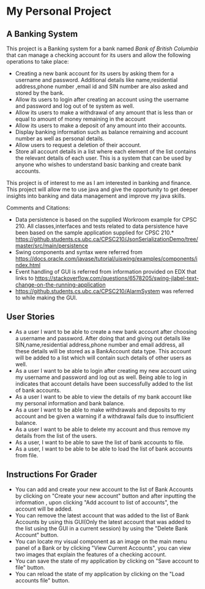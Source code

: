 # My Personal Project

## A Banking System

This project is a Banking system for a bank named *Bank of British Columbia* that can manage a checking account for its users and
allow the following operations to take place:
* Creating a new bank account for its users by asking them for a username and password. Additional details like name,residential address,phone number ,email id and SIN number are also asked and stored by the bank. 
* Allow its users to login after creating an account using the username and password and log out of te system as well.
* Allow its users to make a withdrawal of any amount that is less than or equal to amount of money remaining in the account
* Allow its users to make a deposit of any amount into their accounts.
* Display banking information such as balance remaining and account number as well as personal details.
* Allow users to request a deletion of their account.
* Store all account details in a list where each element of the list contains the relevant details of each user.
This is a system that can be used by anyone who wishes to understand basic banking and create bank accounts.

This project is of interest to me as I am interested in banking and finance. This project will allow me to use java and give the opportunity to get deeper insights into banking and data management and improve my java skills.

Comments and Citations:

* Data persistence is based on the supplied Workroom example for CPSC 210. All classes,interfaces and tests related to
data persistence have been based on the sample application supplied for CPSC 210.* https://github.students.cs.ubc.ca/CPSC210/JsonSerializationDemo/tree/master/src/main/persistence
* Swing components and syntax were referred from https://docs.oracle.com/javase/tutorial/uiswing/examples/components/index.html
* Event handling of GUI is referred from information provided on EDX that links to https://stackoverflow.com/questions/6578205/swing-jlabel-text-change-on-the-running-application
* https://github.students.cs.ubc.ca/CPSC210/AlarmSystem was referred to while making the GUI.
## User Stories
* As a user I want to be able to create a new bank account after choosing a username and password. After doing that and giving out details like SIN,name,residential address,phone number and email address, all these details will be stored as a BankAccount data type. This account  will be added to a list which will contain such details of other users as well.
* As a user I want to be able to login after creating my new account using my username and password and log out as well. Being able to log in indicates that account details have been successfully added to the list of bank accounts.
* As a user I want to be able to view the details of my bank account like my personal information and bank balance.
* As a user I want to be able to make withdrawals and deposits to my account and be given a warning if a withdrawal fails due to insufficient balance.
* As a user I want to be able to delete my account and thus remove my details from the list of the users.
* As a user, I want to be able to save the list of bank accounts to file.
* As a user, I want to be able to be able to load the list of bank accounts from file.

## Instructions For Grader
* You can add and create your new account to the list of Bank Accounts by clicking on "Create your new account" button and after inputting the information , upon clicking "Add account to list of accounts", the account will be added.
* You can remove the latest account that was added to the list of Bank Accounts by using this GUI(Only the latest account that was  added to the list using the GUI in a current session) by using the "Delete Bank Account" button.
* You can locate my visual component as an image on the main menu panel of a Bank or by clicking "View Current Accounts", you can view two images that explain the features of a checking account.
* You can save the state of my application by clicking  on "Save account to file" button.
* You can reload the state of my application by clicking on the "Load accounts file" button.


